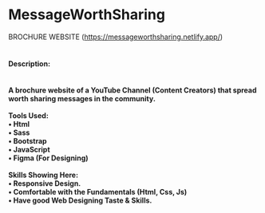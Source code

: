 # MessageWorthSharing
BROCHURE WEBSITE (https://messageworthsharing.netlify.app/)
<br>
<br>
<h4>Description:<h4><br>
A brochure website of a YouTube Channel (Content Creators) that spread worth sharing messages in the community.
<br>
<br>
Tools Used:<br>
•	  Html<br>
•	  Sass<br>
•	  Bootstrap<br>
•	  JavaScript<br>
•	  Figma (For Designing)
<br>
<br>
Skills Showing Here:<br>
•	  Responsive Design.<br>
•	  Comfortable with the Fundamentals (Html, Css, Js)<br>
•	  Have good Web Designing Taste & Skills.

